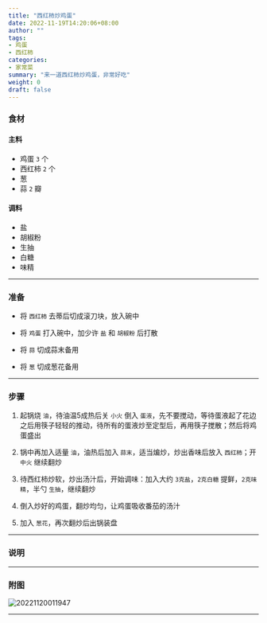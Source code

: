 ```yaml
---
title: "西红柿炒鸡蛋"
date: 2022-11-19T14:20:06+08:00
author: ""
tags:
- 鸡蛋
- 西红柿
categories:
- 家常菜
summary: "来一道西红柿炒鸡蛋，非常好吃"
weight: 0
draft: false
---
```


### 食材

#### 主料

- 鸡蛋 `3` 个
- 西红柿 `2` 个
- 葱
- 蒜 `2` 瓣

#### 调料

- 盐
- 胡椒粉
- 生抽
- 白糖
- 味精

----

### 准备

- 将 `西红柿` 去蒂后切成滚刀块，放入碗中

- 将 `鸡蛋` 打入碗中，加少许 `盐` 和 `胡椒粉` 后打散

- 将 `蒜` 切成蒜末备用

- 将 `葱` 切成葱花备用

----

### 步骤

1. 起锅烧 `油`，待油温5成热后关 `小火` 倒入 `蛋液`，先不要搅动，等待蛋液起了花边之后用筷子轻轻的推动，待所有的蛋液炒至定型后，再用筷子搅散；然后将鸡蛋盛出

2. 锅中再加入适量 `油`，油热后加入 `蒜末`，适当煸炒，炒出香味后放入 `西红柿`；开 `中火` 继续翻炒

3. 待西红柿炒软，炒出汤汁后，开始调味：加入大约 `3克盐`，`2克白糖` 提鲜，`2克味精`，半勺 `生抽`，继续翻炒

4. 倒入炒好的鸡蛋，翻炒均匀，让鸡蛋吸收番茄的汤汁

5. 加入 `葱花`，再次翻炒后出锅装盘

----

### 说明



----

### 附图

![20221120011947](https://cdn.jsdelivr.net/gh/leafney/blog-images@main/blog/20221120011947.JPG)

----
